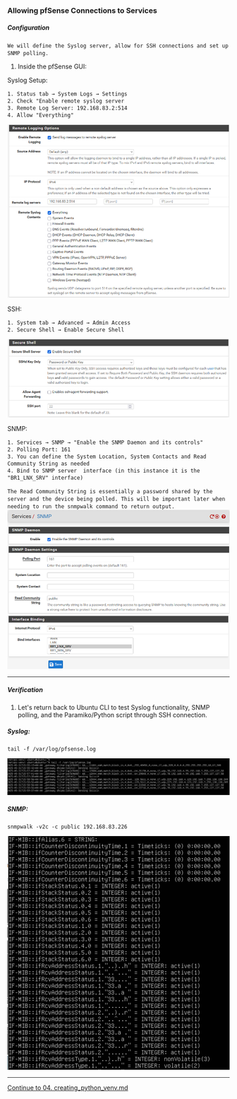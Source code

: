 ### Allowing pfSense Connections to Services
##### Configuration
`We will define the Syslog server, allow for SSH connections and set up SNMP polling.`
1. Inside the pfSense GUI:  

Syslog Setup:
```
1. Status tab → System Logs → Settings
2. Check "Enable remote syslog server
3. Remote Log Server: 192.168.83.2:514
4. Allow "Everything"
```
![syslog gui 1](https://github.com/nickbruggen90/LabsVol8021Q/blob/main/Project%201.0%3A%20pfSense%20%2B%20NetOps%20Foundation/*Images/Screenshot%202025-07-21%20194030.png)

SSH:
```
1. System tab → Advanced → Admin Access
2. Secure Shell → Enable Secure Shell
```
![ssh gui 1](https://github.com/nickbruggen90/LabsVol8021Q/blob/main/Project%201.0%3A%20pfSense%20%2B%20NetOps%20Foundation/*Images/Screenshot%202025-07-21%20194055.png)

SNMP:
```
1. Services → SNMP → "Enable the SNMP Daemon and its controls"
2. Polling Port: 161
3. You can define the System Location, System Contacts and Read Community String as needed
4. Bind to SNMP server  interface (in this instance it is the "BR1_LNX_SRV" interface)
```
`The Read Community String is essentially a password shared by the server and the device being polled. This will be important later when needing to run the snmpwalk command to return output.`  
![snmp gui 1](https://github.com/nickbruggen90/LabsVol8021Q/blob/main/Project%201.0%3A%20pfSense%20%2B%20NetOps%20Foundation/*Images/Screenshot%202025-07-21%20194113.png)
![snmp gui 2](https://github.com/nickbruggen90/LabsVol8021Q/blob/main/Project%201.0%3A%20pfSense%20%2B%20NetOps%20Foundation/*Images/Screenshot%202025-07-21%20194125.png)

---
##### Verification
1. Let's return back to Ubuntu CLI to test Syslog functionality, SNMP polling, and the Paramiko/Python script through SSH connection.

##### Syslog:
```
tail -f /var/log/pfsense.log
```
![syslog output 1](https://github.com/nickbruggen90/LabsVol8021Q/blob/main/Project%201%3A%20NetOps%20Monitoring/Images/Screenshot%202025-05-31%20090011.png)

##### SNMP:
```
snmpwalk -v2c -c public 192.168.83.226
```
![mibs output 1](https://github.com/nickbruggen90/LabsVol8021Q/blob/main/Project%201%3A%20NetOps%20Monitoring/Images/Screenshot%202025-05-29%20185400.png)  

---

[Continue to 04. creating_python_venv.md](https://github.com/nickbruggen90/LabsVol8021Q/blob/main/Project%201.0%3A%20pfSense%20%2B%20NetOps%20Foundation/04.%20creating_python_venv.md)
